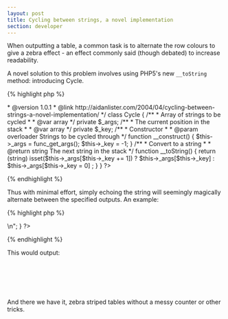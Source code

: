 ```yaml
---
layout: post
title: Cycling between strings, a novel implementation
section: developer
---
```

When outputting a table, a common task is to alternate the row colours to give a zebra effect - an effect commonly said (though debated) to increase readability.

A novel solution to this problem involves using PHP5's new <code>__toString</code> method: introducing Cycle.

{% highlight php %}
<?php
/**
 * A simple cycle class for alternating between strings.
 *
 * @author      Aidan Lister <aidan@php.net>
 * @version     1.0.1
 * @link        http://aidanlister.com/2004/04/cycling-between-strings-a-novel-implementation/
 */
class Cycle
{
    /**
     * Array of strings to be cycled
     *
     * @var     array
     */
    private $_args;


    /**
     * The current position in the stack
     *
     * @var     array
     */
    private $_key;
    

    /**
     * Constructor
     *
     * @param   overloader  Strings to be cycled through
     */
    function __construct()
    {
        $this->_args = func_get_args();
        $this->_key = -1;
    }
    

    /**
     * Convert to a string
     *
     * @return  string      The next string in the stack
     */
    function __toString()
    {
        return (string) isset($this->_args[$this->_key += 1]) ?
            $this->_args[$this->_key] :
            $this->_args[$this->_key = 0] ;
    }
}
?>
{% endhighlight %}

Thus with minimal effort, simply echoing the string will seemingly magically alternate between the specified outputs. An example:

{% highlight php %}
<?php
require_once 'Cycle.php';
$rowclass = new Cycle('odd', 'even');

for ($i = 0; $i < 5; $i++) {
    echo "<td class=$rowclass>\n";
}
?>
{% endhighlight %}

This would output:

<code>
<td class=odd>
<td class=even>
<td class=odd>
<td class=even>
</code>

And there we have it, zebra striped tables without a messy counter or other tricks.